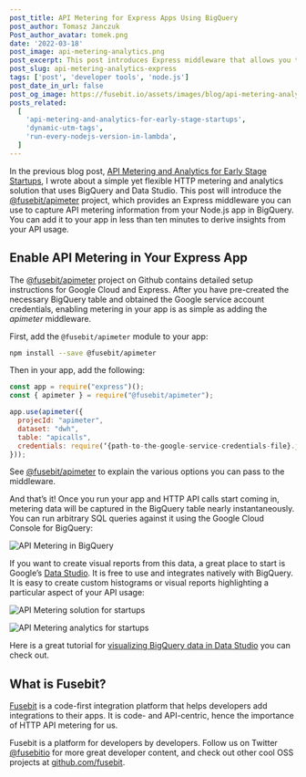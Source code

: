 ```yaml
---
post_title: API Metering for Express Apps Using BigQuery
post_author: Tomasz Janczuk
Post_author_avatar: tomek.png
date: '2022-03-18'
post_image: api-metering-analytics.png
post_excerpt: This post introduces Express middleware that allows you to start sending HTTP API metering data from your app to BigQuery in under ten minutes.
post_slug: api-metering-analytics-express
tags: ['post', 'developer tools', 'node.js']
post_date_in_url: false
post_og_image: https://fusebit.io/assets/images/blog/api-metering-analytics.png
posts_related:
  [
    'api-metering-and-analytics-for-early-stage-startups',
    'dynamic-utm-tags',
    'run-every-nodejs-version-in-lambda',
  ]
---
```


In the previous blog post, [API Metering and Analytics for Early Stage Startups](https://fusebit.io/blog/api-metering-and-analytics-for-early-stage-startups/), I wrote about a simple yet flexible HTTP metering and analytics solution that uses BigQuery and Data Studio. This post will introduce the [@fusebit/apimeter](https://github.com/fusebit/apimeter) project, which provides an Express middleware you can use to capture API metering information from your Node.js app in BigQuery. You can add it to your app in less than ten minutes to derive insights from your API usage.

## Enable API Metering in Your Express App

The [@fusebit/apimeter](https://github.com/fusebit/apimeter) project on Github contains detailed setup instructions for Google Cloud and Express. After you have pre-created the necessary BigQuery table and obtained the Google service account credentials, enabling metering in your app is as simple as adding the _apimeter_ middleware.

First, add the `@fusebit/apimeter` module to your app:

```bash
npm install --save @fusebit/apimeter
```

Then in your app, add the following:

```javascript
const app = require("express")();
const { apimeter } = require("@fusebit/apimeter");

app.use(apimeter({
  projecId: "apimeter",
  dataset: "dwh",
  table: "apicalls",
  credentials: require(‘{path-to-the-google-service-credentials-file}.json’),
}));
```

See [@fusebit/apimeter](https://github.com/fusebit/apimeter) to explain the various options you can pass to the middleware.

And that’s it! Once you run your app and HTTP API calls start coming in, metering data will be captured in the BigQuery table nearly instantaneously. You can run arbitrary SQL queries against it using the Google Cloud Console for BigQuery:

![API Metering in BigQuery](blog-api-metering-bigquery.png 'API Metering in BigQuery')

If you want to create visual reports from this data, a great place to start is Google’s [Data Studio](https://datastudio.withgoogle.com/). It is free to use and integrates natively with BigQuery. It is easy to create custom histograms or visual reports highlighting a particular aspect of your API usage:

![API Metering solution for startups](blog-metering-solution.png 'API Metering solution for Startups')

![API Metering analytics for startups](blog-metering-stats.png 'API Metering analytics for Startups')

Here is a great tutorial for [visualizing BigQuery data in Data Studio](https://cloud.google.com/bigquery/docs/visualize-data-studio) you can check out.

## What is Fusebit?

[Fusebit](https://fusebit.io) is a code-first integration platform that helps developers add integrations to their apps. It is code- and API-centric, hence the importance of HTTP API metering for us.

Fusebit is a platform for developers by developers. Follow us on Twitter [@fusebitio](https://twitter.com/fusebitio) for more great developer content, and check out other cool OSS projects at [github.com/fusebit](https://github.com/fusebit).
